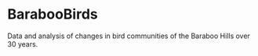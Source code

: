 # BarabooBirds
Data and analysis of changes in bird communities of the Baraboo Hills over 30 years. 
